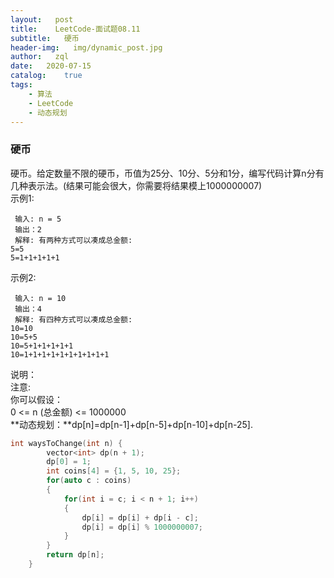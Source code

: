 ```yaml
---
layout:   post
title:    LeetCode-面试题08.11
subtitle:   硬币
header-img:   img/dynamic_post.jpg
author:   zql
date:   2020-07-15
catalog:    true
tags:
    - 算法
    - LeetCode
    - 动态规划
---  
```

### 硬币  
硬币。给定数量不限的硬币，币值为25分、10分、5分和1分，编写代码计算n分有几种表示法。(结果可能会很大，你需要将结果模上1000000007)  
示例1:  
```
 输入: n = 5
 输出：2
 解释: 有两种方式可以凑成总金额:
5=5
5=1+1+1+1+1
```
示例2:  
```
 输入: n = 10
 输出：4
 解释: 有四种方式可以凑成总金额:
10=10
10=5+5
10=5+1+1+1+1+1
10=1+1+1+1+1+1+1+1+1+1
```
说明：  
注意:  
你可以假设：  
0 <= n (总金额) <= 1000000  
**动态规划：**dp[n]=dp[n-1]+dp[n-5]+dp[n-10]+dp[n-25].  
```c++
int waysToChange(int n) {
        vector<int> dp(n + 1);
        dp[0] = 1;
        int coins[4] = {1, 5, 10, 25};
        for(auto c : coins)
        {
            for(int i = c; i < n + 1; i++)
            {
                dp[i] = dp[i] + dp[i - c];
                dp[i] = dp[i] % 1000000007;
            }
        }
        return dp[n];
    }
```
